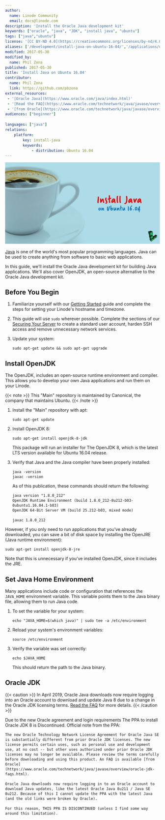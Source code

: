 ```yaml
---
author:
  name: Linode Community
  email: docs@linode.com
description: 'Install the Oracle Java development kit'
keywords: ["oracle", "java", "JDK", "install java", "ubuntu"]
tags: ["java","ubuntu"]
license: '[CC BY-ND 4.0](https://creativecommons.org/licenses/by-nd/4.0)'
aliases: ['/development/install-java-on-ubuntu-16-04/','/applications/development/install-java-on-ubuntu-16-04/','/development/java/install-java-on-ubuntu-16-04/']
modified: 2017-05-30
modified_by:
  name: Phil Zona
published: 2017-05-30
title: 'Install Java on Ubuntu 16.04'
contributor:
  name: Phil Zona
  link: https://github.com/pbzona
external_resources:
 - '[Oracle Java](https://www.oracle.com/java/index.html)'
 - '[Read the FAQ](https://www.oracle.com/technetwork/java/javase/overview/oracle-jdk-faqs.html)'
 - '[from Oracle](https://www.oracle.com/technetwork/java/javase/overview/oracle-jdk-faqs.html)'
audiences: ["beginner"]

languages: ["java"]
relations:
    platform:
        key: install-java
        keywords:
            - distribution: Ubuntu 16.04
---
```


![Java](Install_Oracle_Java.jpg)

[Java](https://www.oracle.com/java/index.html) is one of the world's most popular programming languages. Java can be used to create anything from software to basic web applications.

In this guide, we'll install the Oracle Java development kit for building Java applications. We'll also cover OpenJDK, an open-source alternative to the Oracle Java development kit.

## Before You Begin

1.  Familiarize yourself with our [Getting Started](/docs/getting-started) guide and complete the steps for setting your Linode's hostname and timezone.

2.  This guide will use `sudo` wherever possible. Complete the sections of our [Securing Your Server](/docs/security/securing-your-server) to create a standard user account, harden SSH access and remove unnecessary network services.

3.  Update your system:

        sudo apt-get update && sudo apt-get upgrade

## Install OpenJDK

The OpenJDK, includes an open-source runtime environment and compiler. This allows you to develop your own Java applications and run them on your Linode.

{{< note >}}
This "Main" repository is maintained by Canonical, the company that maintains Ubuntu.
{{< /note >}}

1.  Install the "Main" repository with apt:

        sudo apt-get update

2.  Install OpenJDK 8:

        sudo apt-get install openjdk-8-jdk

    This package will run an installer for The OpenJDK 8, which is the latest LTS version available for Ubuntu 16.04 release.

3.  Verify that Java and the Java compiler have been properly installed:

        java -version
        javac -version

    As of this publication, these commands should return the following:

        java version "1.8.0_212"
        OpenJDK Runtime Environment (build 1.8.0_212-8u212-b03-0ubuntu1.16.04.1-b03)
        OpenJDK 64-Bit Server VM (build 25.212-b03, mixed mode)

        javac 1.8.0_212

However, if you only need to run applications that you’ve already downloaded, you can save a bit of disk space by installing the OpenJRE (Java runtime environment):

    sudo apt-get install openjdk-8-jre

Note that this is unnecessary if you’ve installed OpenJDK, since it includes the JRE.

## Set Java Home Environment

Many applications include code or configuration that references the `JAVA_HOME` environment variable. This variable points them to the Java binary file, allowing them to run Java code.

1.  To set the variable for your system:

        echo "JAVA_HOME=$(which java)" | sudo tee -a /etc/environment

2.  Reload your system's environment variables:

        source /etc/environment

3.  Verify the variable was set correctly:

        echo $JAVA_HOME

    This should return the path to the Java binary.

## Oracle JDK

{{< caution >}}
In April 2019, Oracle Java downloads now require logging into an Oracle account to download and update Java 8 due to a change in the Oracle JDK licensing terms. [Read the FAQ](https://www.oracle.com/technetwork/java/javase/overview/oracle-jdk-faqs.html) for more details.
{{< /caution >}}

Due to the new Oracle agreement and login requirements The PPA to install Oracle JDK 8 is Discontinued. Official note from the PPA:

    The new Oracle Technology Network License Agreement for Oracle Java SE is substantially different from prior Oracle JDK licenses. The new license permits certain uses, such as personal use and development use, at no cost -- but other uses authorized under prior Oracle JDK licenses may no longer be available. Please review the terms carefully before downloading and using this product. An FAQ is available [from Oracle](https://www.oracle.com/technetwork/java/javase/overview/oracle-jdk-faqs.html).

    Oracle Java downloads now require logging in to an Oracle account to download Java updates, like the latest Oracle Java 8u211 / Java SE 8u212. Because of this I cannot update the PPA with the latest Java (and the old links were broken by Oracle).

    For this reason, THIS PPA IS DISCONTINUED (unless I find some way around this limitation).